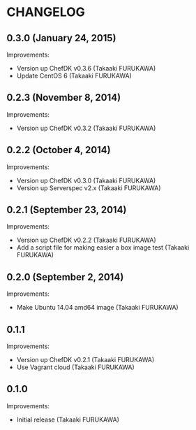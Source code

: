 CHANGELOG
=========

## 0.3.0 (January 24, 2015)

Improvements:

  - Version up ChefDK v0.3.6 (Takaaki FURUKAWA)
  - Update CentOS 6 (Takaaki FURUKAWA)


## 0.2.3 (November 8, 2014)

Improvements:

  - Version up ChefDK v0.3.2 (Takaaki FURUKAWA)


## 0.2.2 (October 4, 2014)

Improvements:

  - Version up ChefDK v0.3.0 (Takaaki FURUKAWA)
  - Version up Serverspec v2.x (Takaaki FURUKAWA)


## 0.2.1 (September 23, 2014)

Improvements:

  - Version up ChefDK v0.2.2 (Takaaki FURUKAWA)
  - Add a script file for making easier a box image test (Takaaki FURUKAWA)


## 0.2.0 (September 2, 2014)

Improvements:

  - Make Ubuntu 14.04 amd64 image (Takaaki FURUKAWA)


## 0.1.1

Improvements:

  - Version up ChefDK v0.2.1 (Takaaki FURUKAWA)
  - Use Vagrant cloud (Takaaki FURUKAWA)


## 0.1.0

Improvements:

  - Initial release (Takaaki FURUKAWA)

